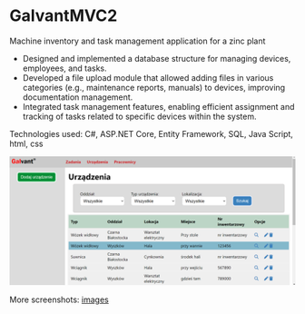 # GalvantMVC2
Machine inventory and task management application for a zinc plant

- Designed and implemented a database structure for managing devices, employees, and tasks.
- Developed a file upload module that allowed adding files in various categories (e.g., maintenance reports, manuals) to devices, improving documentation management.
- Integrated task management features, enabling efficient assignment and tracking of tasks related to specific devices within the system.

Technologies used: C#, ASP.NET Core, Entity Framework, SQL, Java Script, html, css

![Screen1](images/1.png)

More screenshots: [images](images/)
